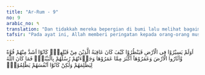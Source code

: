 ```yaml
---
title: "Ar-Rum - 9"
no: 9
arabic_no: ٩
translation: "Dan tidakkah mereka bepergian di bumi lalu melihat bagaimana kesudahan orang-orang sebelum mereka (yang mendustakan rasul)? Orang-orang itu lebih kuat dari mereka (sendiri) dan mereka telah mengolah bumi (tanah) serta memakmurkannya melebihi apa yang telah mereka makmurkan. Dan telah datang kepada mereka rasul-rasul mereka dengan membawa bukti-bukti yang jelas. Maka Allah sama sekali tidak berlaku zalim kepada mereka, tetapi merekalah yang berlaku zalim kepada diri mereka sendiri. "
tafsir: "Pada ayat ini, Allah memberi peringatan kepada orang-orang musyrik dan orang-orang yang mendustakan ayat-ayat Allah. Mereka sebenarnya selalu bepergian melakukan perdagangan dari Mekah ke Syiria dan Arab selatan dari negeri-negeri yang lain yang berada di sekitar Jazirah Arab. Dalam perjalanan tersebut, mereka melalui negeri-negeri yang dihancurkan oleh Allah, karena penduduknya mendustakan rasul-rasul yang telah diutus kepada mereka, seperti negeri kaum 'Ad, Samud, Madyan, dan sebagainya. \n\nUmat-umat dahulu kala itu telah tinggi tingkat peradabannya, lebih perkasa dan kuat dari kaum musyrik Quraisy. Umat-umat dahulu itu telah sanggup mengolah dan memakmurkan bumi, lebih baik dari yang mereka lakukan. Akan tetapi, umat-umat itu mengingkari dan mendustakan para rasul yang diutus Allah kepada mereka, sehingga mereka dihancurkan Allah dengan bermacam-macam malapetaka seperti sambaran petir, gempa yang dahsyat, angin kencang, dan sebagainya. Demikianlah sunah Allah yang berlaku bagi orang-orang yang mengingkari agama-Nya dan sunah itu akan berlaku pula bagi setiap orang yang mendustakan para rasul, termasuk orang-orang Quraisy sendiri yang mengingkari kerasulan Muhammad saw. Sekalipun Allah telah menetapkan yang demikian, namun orang-orang musyrik tidak mengindahkan dan memikirkannya.\n\nAyat ini merupakan peringatan kepada seluruh manusia di mana pun dan kapan pun mereka berada, agar mereka mengetahui dan menghayati hakikat hidup dan kehidupan, dan mengetahui tujuan Allah menciptakan manusia. Manusia diciptakan Allah dengan tujuan yang sama, sejak dahulu kala, saat ini, dan juga pada masa yang akan datang, yaitu sebagai khalifah Allah di bumi dan beribadah kepada-Nya. Barang siapa yang tujuan hidupnya tidak sesuai dengan yang digariskan Allah, berarti mereka telah menyimpang dari tujuan itu dan hidupnya tidak akan diridai Allah. Oleh karena itu, bagi mereka berlaku pula sunah Allah di atas.\n\nAkhir ayat ini menerangkan bahwa Allah sekali-kali tidak bermaksud menganiaya orang-orang kafir dengan menimpakan azab kepada mereka. Akan tetapi, mereka sendirilah yang menganiaya diri mereka sendiri, dengan mendustakan rasul dan mendurhakai Allah"
---
```


اَوَلَمْ يَسِيْرُوْا فِى الْاَرْضِ فَيَنْظُرُوْا كَيْفَ كَانَ عَاقِبَةُ الَّذِيْنَ مِنْ قَبْلِهِمْۗ  كَانُوْٓا اَشَدَّ مِنْهُمْ قُوَّةً وَّاَثَارُوا الْاَرْضَ وَعَمَرُوْهَآ اَكْثَرَ مِمَّا عَمَرُوْهَا وَجَاۤءَتْهُمْ رُسُلُهُمْ بِالْبَيِّنٰتِۗ فَمَا كَانَ اللّٰهُ لِيَظْلِمَهُمْ وَلٰكِنْ كَانُوْٓا اَنْفُسَهُمْ يَظْلِمُوْنَۗ
